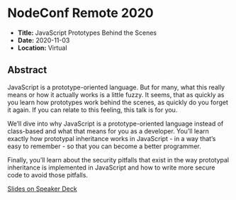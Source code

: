# NodeConf Remote 2020

- **Title:** JavaScript Prototypes Behind the Scenes
- **Date:** 2020-11-03
- **Location:** Virtual

## Abstract

JavaScript is a prototype-oriented language. But for many, what this
really means or how it actually works is a little fuzzy. It seems, that
as quickly as you learn how prototypes work behind the scenes, as
quickly do you forget it again. If you can relate to this feeling, this
talk is for you.

We’ll dive into why JavaScript is a prototype-oriented language instead
of class-based and what that means for you as a developer. You’ll learn
exactly how prototypal inheritance works in JavaScript - in a way that’s
easy to remember - so that you can become a better programmer.

Finally, you’ll learn about the security pitfalls that exist in the way
prototypal inheritance is implemented in JavaScript and how to write
more secure code to avoid those pitfalls.

[Slides on Speaker
Deck](https://speakerdeck.com/wa7son/nodeconf-remote-2020-javascript-prototypes-behind-the-scenes)
